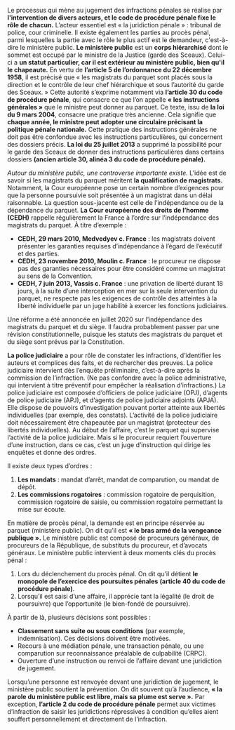 Le processus qui mène au jugement des infractions pénales se réalise par **l'intervention de divers acteurs, et le code de procédure pénale fixe le rôle de chacun.** L’acteur essentiel est « la juridiction pénale » : tribunal de police, cour criminelle. Il existe également les parties au procès pénal, parmi lesquelles la partie avec le rôle le plus actif est le demandeur, c'est-à-dire le ministère public. **Le ministère public** est un **corps hiérarchisé** dont le sommet est occupé par le ministre de la Justice (garde des Sceaux). Celui-ci a **un statut particulier, car il est extérieur au ministère public, bien qu'il le chapeaute.** En vertu de **l’article 5 de l’ordonnance du 22 décembre 1958**, il est précisé que « les magistrats du parquet sont placés sous la direction et le contrôle de leur chef hiérarchique et sous l’autorité du garde des Sceaux. » Cette autorité s’exprime notamment via **l’article 30 du code de procédure pénale**, qui consacre ce que l’on appelle **« les instructions générales »** que le ministre peut donner au parquet. Ce texte, issu de **la loi du 9 mars 2004**, consacre une pratique très ancienne. Cela signifie que **chaque année, le ministre peut adopter une circulaire précisant la politique pénale nationale.** Cette pratique des instructions générales ne doit pas être confondue avec les instructions particulières, qui concernent des dossiers précis. **La loi du 25 juillet 2013** a supprimé la possibilité pour le garde des Sceaux de donner des instructions particulières dans certains dossiers **(ancien article 30, alinéa 3 du code de procédure pénale).**

_Autour du ministère public, une controverse importante existe._ L’idée est de savoir si les magistrats du parquet méritent **la qualification de magistrats.** Notamment, la Cour européenne pose un certain nombre d’exigences pour que la personne poursuivie soit présentée à un magistrat dans un délai raisonnable. La question sous-jacente est celle de l’indépendance ou de la dépendance du parquet. **La Cour européenne des droits de l’homme (CEDH)** rappelle régulièrement la France à l’ordre sur l’indépendance des magistrats du parquet. À titre d’exemple :

- **CEDH, 29 mars 2010, Medvedyev c. France** : les magistrats doivent présenter les garanties requises d’indépendance à l’égard de l’exécutif et des parties.
- **CEDH, 23 novembre 2010, Moulin c. France** : le procureur ne dispose pas des garanties nécessaires pour être considéré comme un magistrat au sens de la Convention.
- **CEDH, 7 juin 2013, Vassis c. France** : une privation de liberté durant 18 jours, à la suite d’une interception en mer sur la seule intervention du parquet, ne respecte pas les exigences de contrôle des atteintes à la liberté individuelle par un juge habilité à exercer les fonctions judiciaires.

Une réforme a été annoncée en juillet 2020 sur l’indépendance des magistrats du parquet et du siège. Il faudra probablement passer par une révision constitutionnelle, puisque les statuts des magistrats du parquet et du siège sont prévus par la Constitution.

**La police judiciaire** a pour rôle de constater les infractions, d’identifier les auteurs et complices des faits, et de rechercher des preuves. La police judiciaire intervient dès l’enquête préliminaire, c’est-à-dire après la commission de l’infraction. (Ne pas confondre avec la police administrative, qui intervient à titre préventif pour empêcher la réalisation d’infractions.) La police judiciaire est composée d’officiers de police judiciaire (OPJ), d’agents de police judiciaire (APJ), et d’agents de police judiciaire adjoints (APJA). Elle dispose de pouvoirs d’investigation pouvant porter atteinte aux libertés individuelles (par exemple, des constats). L’activité de la police judiciaire doit nécessairement être chapeautée par un magistrat (protecteur des libertés individuelles). Au début de l’affaire, c’est le parquet qui supervise l’activité de la police judiciaire. Mais si le procureur requiert l’ouverture d’une instruction, dans ce cas, c’est un juge d’instruction qui dirige les enquêtes et donne des ordres.

Il existe deux types d’ordres :

1. **Les mandats** : mandat d’arrêt, mandat de comparution, ou mandat de dépôt.
2. **Les commissions rogatoires** : commission rogatoire de perquisition, commission rogatoire de saisie, ou commission rogatoire permettant la mise sur écoute.

En matière de procès pénal, la demande est en principe réservée au parquet (ministère public). On dit qu’il est **« le bras armé de la vengeance publique ».** Le ministère public est composé de procureurs généraux, de procureurs de la République, de substituts du procureur, et d’avocats généraux. Le ministère public intervient à deux moments clés du procès pénal :

1. Lors du déclenchement du procès pénal. On dit qu’il détient **le monopole de l’exercice des poursuites pénales** **(article 40 du code de procédure pénale)**.
2. Lorsqu’il est saisi d’une affaire, il apprécie tant la légalité (le droit de poursuivre) que l’opportunité (le bien-fondé de poursuivre).

À partir de là, plusieurs décisions sont possibles :

- **Classement sans suite ou sous conditions** (par exemple, indemnisation). Ces décisions doivent être motivées.
- Recours à une médiation pénale, une transaction pénale, ou une comparution sur reconnaissance préalable de culpabilité (CRPC).
- Ouverture d’une instruction ou renvoi de l’affaire devant une juridiction de jugement.

Lorsqu’une personne est renvoyée devant une juridiction de jugement, le ministère public soutient la prévention. On dit souvent qu’à l’audience, **« la parole du ministère public est libre, mais sa plume est serve ».** Par exception, **l’article 2 du code de procédure pénale** permet aux victimes d’infraction de saisir les juridictions répressives à condition qu’elles aient souffert personnellement et directement de l’infraction.
